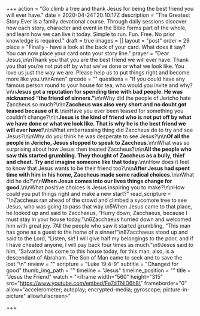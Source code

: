 +++
action = "Go climb a tree and thank Jesus for being the best friend you will ever have."
date = 2020-04-24T20:10:17Z
description = "The Greatest Story Ever is a family devotional course.  Through daily sessions discover how each story, character and event in the Bible forms part of the whole, and learn how we can live it today. Simple to run. Fun. Free. No prior knowledge is required."
draft = true
images = []
layout = "post"
order = 29
place = "Finally - have a look at the back of your card. What does it say? You can now place your card onto your story line."
prayer = "Dear Jesus,\n\nThank you that you are the best friend we will ever have. Thank you that you’re not put off by what we’ve done or what we look like. You love us just the way we are. Please help us to put things right and become more like you.\n\nAmen"
qrcode = ""
questions = "If you could have any famous person round to your house for tea, who would you invite and why?\n\n**Jesus got a reputation for spending time with bad people. He was nicknamed “the friend of sinners.”**\n\nWhy did the people of Jericho hate Zaccheus so much?\n\n**Zaccheus was also very short and no doubt got teased because of it.**\n\nHave you ever been teased for something you couldn’t change?\n\n**Jesus is the kind of friend who is not put off by what we have done or what we look like. That is why he is the best friend we will ever have!**\n\nWhat embarrassing thing did Zaccheus do to try and see Jesus?\n\nWhy do you think he was desperate to see Jesus?\n\n**Of all the people in Jericho, Jesus stopped to speak to Zaccheus.**\n\nWhat was so surprising about how Jesus then treated Zaccheus?\n\n**All the people who saw this started grumbling. They thought of Zaccheus as a bully, thief and cheat. Try and imagine someone like that today.**\n\nHow does it feel to know that Jesus wants to be their friend too?\n\n**After Jesus had spent time with him in his home, Zaccheus made some radical choices.**\n\nWhat did he do?\n\n**When Jesus comes into our lives things change for good.**\n\nWhat positive choices is Jesus inspiring you to make?\n\nHow could you put things right and make a new start?"
read_scripture = "\nZaccheus ran ahead of the crowd and climbed a sycomore tree to see Jesus, who was going to pass that way.\n5When Jesus came to that place, he looked up and said to Zacchaeus, “Hurry down, Zacchaeus, because I must stay in your house today.”\n6Zacchaeus hurried down and welcomed him with great joy. 7All the people who saw it started grumbling, “This man has gone as a guest to the home of a sinner!”\n8Zacchaeus stood up and said to the Lord, “Listen, sir! I will give half my belongings to the poor, and if I have cheated anyone, I will pay back four times as much.”\n9Jesus said to him, “Salvation has come to this house today, for this man, also, is a descendant of Abraham. The Son of Man came to seek and to save the lost.”\n"
review = ""
scripture = "Luke 19:4-9"
subtitle = "Changed for good"
thumb_img_path = ""
timeline = "Jesus"
timeline_position = ""
title = "Jesus the Friend"
watch = "<iframe width=\"560\" height=\"315\" src=\"https://www.youtube.com/embed/Fe7dTNID6h8\" frameborder=\"0\" allow=\"accelerometer; autoplay; encrypted-media; gyroscope; picture-in-picture\" allowfullscreen></iframe>"

+++
